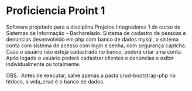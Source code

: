 # Proficiencia Proint 1

Software projetado para a disciplina Projetos Integradores 1 do curso de Sistemas de Informação - Bacharelado.
Sistema de cadastro de pessoas e denuncias desenvolvido em php com banco de dados mysql, o sistema conta com sistema de acesso com login e senha, com segurança captcha. Caso o usuário não esteja cadastrado no banco, poderá criar uma conta.
Após logado o usuário poderá cadastrar clientes e denúncias e exibir individualmente ou totalmente.

OBS.: Antes de executar, salve apenas a pasta crud-bootstrap-php no htdocs, o wda_crud é o banco de dados.
